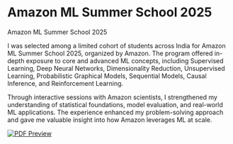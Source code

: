 # Amazon ML Summer School 2025
Amazon ML Summer School 2025

I was selected among a limited cohort of students across India for Amazon ML Summer School 2025, organized by Amazon. The program offered in-depth exposure to core and advanced ML concepts, including Supervised Learning, Deep Neural Networks, Dimensionality Reduction, Unsupervised Learning, Probabilistic Graphical Models, Sequential Models, Causal Inference, and Reinforcement Learning.

Through interactive sessions with Amazon scientists, I strengthened my understanding of statistical foundations, model evaluation, and real-world ML applications. The experience enhanced my problem-solving approach and gave me valuable insight into how Amazon leverages ML at scale.

[![PDF Preview]([path/to/preview_image.pn](https://github.com/crystae2003/Amazon-ML-Summer-School-2025/blob/main/Hemlata%20Gautam_Indian%20Institute%20of%20Technology%20Ropar.pdf)g)](https://github.com/crystae2003/Amazon-ML-Summer-School-2025/blob/main/Hemlata%20Gautam_Indian%20Institute%20of%20Technology%20Ropar.pdf)

